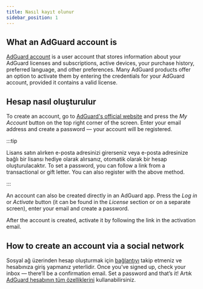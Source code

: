 ```yaml
---
title: Nasıl kayıt olunur
sidebar_position: 1
---
```


## What an AdGuard account is

[AdGuard account](https://my.adguard.com/) is a user account that stores information about your AdGuard licenses and subscriptions, active devices, your purchase history, preferred language, and other preferences. Many AdGuard products offer an option to activate them by entering the credentials for your AdGuard account, provided it contains a valid license.

## Hesap nasıl oluşturulur

To create an account, go to [AdGuard's official website](https://adguard.com/welcome.html) and press the *My Account* button on the top right corner of the screen. Enter your email address and create a password — your account will be registered.

:::tip

Lisans satın alırken e-posta adresinizi girerseniz veya e-posta adresinize bağlı bir lisansı hediye olarak alırsanız, otomatik olarak bir hesap oluşturulacaktır. To set a password, you can follow a link from a transactional or gift letter. You can also register with the above method.

:::

An account can also be created directly in an AdGuard app. Press the *Log in* or *Activate* button (it can be found in the *License* section or on a separate screen), enter your email and create a password.

After the account is created, activate it by following the link in the activation email.

## How to create an account via a social network

Sosyal ağ üzerinden hesap oluşturmak için [bağlantıyı](https://auth.adguard.com/login.html) takip etmeniz ve hesabınıza giriş yapmanız yeterlidir. Once you’ve signed up, check your inbox — there’ll be a confirmation email. Set a password and that’s it! Artık [AdGuard hesabının tüm özelliklerini](https://adguard.com/kb/general/account/features/) kullanabilirsiniz.
